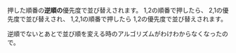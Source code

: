 押した順番の**逆順の**優先度で並び替えされます。
1,2の順番で押したら、
2,1の優先度で並び替えされ、
1,2,1の順番で押したら
1,2の優先度で並び替えされます。


逆順でないとあとで並び順を変える時のアルゴリズムがわけわからなくなったので。
